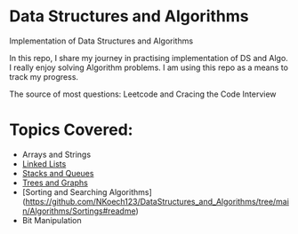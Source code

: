 # Data Structures and Algorithms
 Implementation of Data Structures and Algorithms

In this repo, I share my journey in practising implementation of DS and Algo. I really enjoy solving Algorithm problems. I am using this repo as a means to 
track my progress.

The source of most questions: Leetcode and Cracing the Code Interview

# Topics Covered:
- Arrays and Strings
- [Linked Lists](https://github.com/NKoech123/DataStructures_and_Algorithms/tree/main/DataStructures/Linkedlist#readme)
- [Stacks and Queues](https://github.com/NKoech123/DataStructures_and_Algorithms/tree/main/Algorithms/Sortings#readme)
- [Trees and Graphs](https://github.com/NKoech123/DataStructures_and_Algorithms/tree/main/DataStructures/Trees#readme)
- [Sorting and Searching Algorithms] (https://github.com/NKoech123/DataStructures_and_Algorithms/tree/main/Algorithms/Sortings#readme)
- Bit Manipulation
 
 


